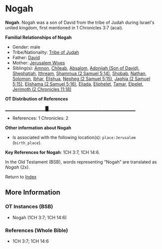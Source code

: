 # Nogah
**Nogah**. 
Nogah was a son of David from the tribe of Judah during Israel's united kingdom, first mentioned in 1 Chronicles 3:7 (acai). 




**Familial Relationships of Nogah**


* Gender: male
* Tribe/Nationality: [Tribe of Judah](../../../groups/md/acai/Judah.md)
* Father: [David](David.md)
* Mother: [Jerusalem Wives](JerusalemWives.md)
* Sibling(s): [Amnon](Amnon.md), [Chileab](Chileab.md), [Absalom](Absalom.md), [Adonijah (Son of David)](Adonijah.md), [Shephatiah](Shephatiah.md), [Ithream](Ithream.md), [Shammua (2 Samuel 5:14)](Shammua.2.md), [Shobab](Shobab.md), [Nathan](Nathan.md), [Solomon](Solomon.md), [Ibhar](Ibhar.md), [Elishua](Elishua.md), [Nepheg (2 Samuel 5:15)](Nepheg.2.md), [Japhia (2 Samuel 5:15)](Japhia.2.md), [Elishama (2 Samuel 5:16)](Elishama.2.md), [Eliada](Eliada.md), [Eliphelet](Eliphelet.md), [Tamar](Tamar.2.md), [Elpelet](Elpelet.md), [Jerimoth (2 Chronicles 11:18)](Jerimoth.6.md)


**OT Distribution of References**

▁▁▁▁▁▁▁▁▁▁▁▁█▁▁▁▁▁▁▁▁▁▁▁▁▁▁▁▁▁▁▁▁▁▁▁▁▁▁
* References: 1 Chronicles: 2





**Other information about Nogah**


* Is associated with the following location(s): 
`place:Jerusalem` (`birth_place`). 


**Key References for Nogah**: 
1CH 3:7, 1CH 14:6. 


In the Old Testament (BSB), words representing “Nogah” are translated as 
*Nogah* (2x). 




Return to [Index](00-Index.md)

## More Information

### OT Instances (BSB)

* Nogah (1CH 3:7; 1CH 14:6)



### References (Whole Bible)

* 1CH 3:7; 1CH 14:6



